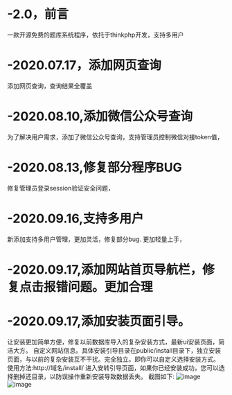 # -2.0，前言
一款开源免费的题库系统程序，依托于thinkphp开发，支持多用户
# -2020.07.17，添加网页查询
添加网页查询，查询结果全覆盖
# -2020.08.10,添加微信公众号查询
为了解决用户需求，添加了微信公众号查询，支持管理员控制微信对接token值，
# -2020.08.13,修复部分程序BUG
修复管理员登录session验证安全问题，
# -2020.09.16,支持多用户
新添加支持多用户管理，更加灵活，修复部分bug.
更加轻量上手，
# -2020.09.17,添加网站首页导航栏，修复点击报错问题。更加合理
# -2020.09.17,添加安装页面引导。
让安装更加简单方便，修复以前数据库导入的复杂安装方式，最新ui安装页面，简洁大方。
自定义网站信息。具体安装引导目录在public/install目录下，独立安装页面，与以前的复杂安装互不干扰。完全独立。即你可以自定义选择安装方式。
使用方法:http://域名/install/
进入安转引导页面，如果你已经安装成功，您可以选择删掉还目录，以防误操作重新安装导致数据丢失。
截图如下:
![image](https://common-fd.zol-img.com.cn/g6/M00/07/00/ChMkKV9jhlyIJ7kSAAI0garGuZQAACbsgI2KmsAAjSZ987.jpg)
![image](https://common-fd.zol-img.com.cn/g6/M00/07/00/ChMkKV9jhnaIVSDwAAHRkkgapGQAACbsgKE0VMAAdGq816.jpg)
